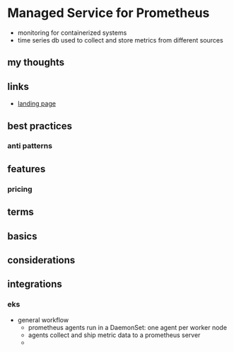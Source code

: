 # Managed Service for Prometheus

- monitoring for containerized systems
- time series db used to collect and store metrics from different sources

## my thoughts

## links

- [landing page](https://aws.amazon.com/prometheus/?did=ap_card&trk=ap_card)

## best practices

### anti patterns

## features

### pricing

## terms

## basics

## considerations

## integrations

### eks

- general workflow
  - prometheus agents run in a DaemonSet: one agent per worker node
  - agents collect and ship metric data to a prometheus server
  -
